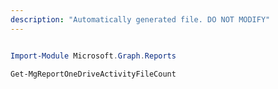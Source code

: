 ```yaml
---
description: "Automatically generated file. DO NOT MODIFY"
---
```


```powershell

Import-Module Microsoft.Graph.Reports

Get-MgReportOneDriveActivityFileCount

```